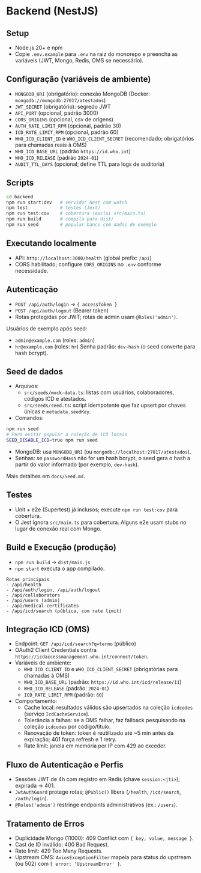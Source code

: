 # Backend (NestJS)

## Setup
- Node.js 20+ e npm
- Copie `.env.example` para `.env` na raiz do monorepo e preencha as variáveis (JWT, Mongo, Redis, OMS se necessário).

## Configuração (variáveis de ambiente)
- `MONGODB_URI` (obrigatório): conexão MongoDB (Docker: `mongodb://mongodb:27017/atestados`)
- `JWT_SECRET` (obrigatório): segredo JWT
- `API_PORT` (opcional, padrão 3000)
- `CORS_ORIGINS` (opcional, csv de origens)
- `AUTH_RATE_LIMIT_RPM` (opcional, padrão 30)
- `ICD_RATE_LIMIT_RPM` (opcional, padrão 60)
- `WHO_ICD_CLIENT_ID` e `WHO_ICD_CLIENT_SECRET` (recomendado; obrigatórios para chamadas reais à OMS)
- `WHO_ICD_BASE_URL` (padrão `https://id.who.int`)
- `WHO_ICD_RELEASE` (padrão `2024-01`)
- `AUDIT_TTL_DAYS` (opcional; define TTL para logs de auditoria)

## Scripts
```bash
cd backend
npm run start:dev   # servidor Nest com watch
npm test            # testes (Jest)
npm run test:cov    # cobertura (exclui src/main.ts)
npm run build       # compila para dist/
npm run seed        # popular banco com dados de exemplo
```

## Executando localmente
- API: `http://localhost:3000/health` (global prefix: `/api`)
- CORS habilitado; configure `CORS_ORIGINS` no `.env` conforme necessidade.

## Autenticação
- `POST /api/auth/login` → `{ accessToken }`
- `POST /api/auth/logout` (Bearer token)
- Rotas protegidas por JWT; rotas de admin usam `@Roles('admin')`.

Usuários de exemplo após seed:
- `admin@example.com` (roles: `admin`)
- `hr@example.com` (roles: `hr`)
Senha padrão: `dev-hash` (o seed converte para hash bcrypt).

## Seed de dados
- Arquivos:
  - `src/seeds/mock-data.ts`: listas com usuários, colaboradores, códigos ICD e atestados.
  - `src/seeds/seed.ts`: script idempotente que faz upsert por chaves únicas e `metadata.seedKey`.
- Comandos:
```bash
npm run seed
# Para evitar popular a coleção de ICD locais
SEED_DISABLE_ICD=true npm run seed
```
- MongoDB: usa `MONGODB_URI` (ou `mongodb://localhost:27017/atestados`).
- Senhas: se `passwordHash` não for um hash bcrypt, o seed gera o hash a partir do valor informado (por exemplo, `dev-hash`).

Mais detalhes em `docs/Seed.md`.

## Testes
- Unit + e2e (Supertest) já inclusos; execute `npm run test:cov` para cobertura.
- O Jest ignora `src/main.ts` para cobertura. Alguns e2e usam stubs no lugar de conexão real com Mongo.

## Build e Execução (produção)
- `npm run build` → `dist/main.js`
- `npm start` executa o app compilado.

```text
Rotas principais
- /api/health
- /api/auth/login, /api/auth/logout
- /api/collaborators
- /api/users (admin)
- /api/medical-certificates
- /api/icd/search (pública, com rate limit)
```

## Integração ICD (OMS)
- Endpoint: `GET /api/icd/search?q=termo` (público)
- OAuth2 Client Credentials contra `https://icdaccessmanagement.who.int/connect/token`.
- Variáveis de ambiente:
  - `WHO_ICD_CLIENT_ID` e `WHO_ICD_CLIENT_SECRET` (obrigatórias para chamadas à OMS)
  - `WHO_ICD_BASE_URL` (padrão: `https://id.who.int/icd/release/11`)
  - `WHO_ICD_RELEASE` (padrão: `2024-01`)
  - `ICD_RATE_LIMIT_RPM` (padrão: `60`)
- Comportamento:
  - Cache local: resultados válidos são upsertados na coleção `icdcodes` (serviço `IcdCacheService`).
  - Tolerância a falhas: se a OMS falhar, faz fallback pesquisando na coleção `icdcodes` por código/título.
  - Renovação de token: token é reutilizado até ~5 min antes da expiração; 401 força refresh e 1 retry.
  - Rate limit: janela em memória por IP com 429 ao exceder.

## Fluxo de Autenticação e Perfis
- Sessões JWT de 4h com registro em Redis (chave `session:<jti>`); expirada → 401.
- `JwtAuthGuard` protege rotas; `@Public()` libera (`/health`, `/icd/search`, `/auth/login`).
- `@Roles('admin')` restringe endpoints administrativos (ex.: `/users`).

## Tratamento de Erros
- Duplicidade Mongo (11000): 409 Conflict com `{ key, value, message }`.
- Cast de ID inválido: 400 Bad Request.
- Rate limit: 429 Too Many Requests.
- Upstream OMS: `AxiosExceptionFilter` mapeia para status do upstream (ou 502) com `{ error: 'UpstreamError' }`.
